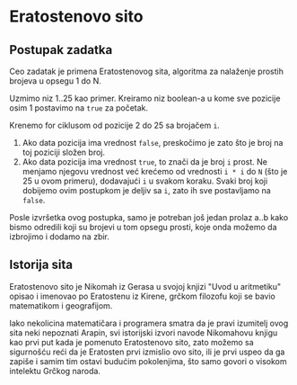 # Eratostenovo sito

## Postupak zadatka

Ceo zadatak je primena Eratostenovog sita, algoritma za nalaženje prostih brojeva u opsegu 1 do N.

Uzmimo niz 1..25 kao primer. Kreiramo niz boolean-a u kome sve pozicije osim 1 postavimo na `true` za početak.

Krenemo for ciklusom od pozicije 2 do 25 sa brojačem `i`.
    
1. Ako data pozicija ima vrednost `false`, preskočimo je zato što je broj na toj poziciji složen broj.
2. Ako data pozicija ima vrednost `true`, to znači da je broj `i` prost. Ne menjamo njegovu vrednost već krećemo od 
vrednosti `i * i` do `N` (što je 25 u ovom primeru), dodavajući `i` u svakom koraku. Svaki broj koji dobijemo ovim postupkom
je deljiv sa `i`, zato ih sve postavljamo na `false`.

Posle izvršetka ovog postupka, samo je potreban još jedan prolaz a..b kako bismo odredili koji su brojevi u tom opsegu
prosti, koje onda možemo da izbrojimo i dodamo na zbir.

## Istorija sita

Eratostenovo sito je Nikomah iz Gerasa u svojoj knjizi "Uvod u aritmetiku" opisao i imenovao po Eratostenu iz Kirene, 
grčkom filozofu koji se bavio matematikom i geografijom. 

Iako nekolicina matematičara i programera smatra da je pravi izumitelj ovog sita neki nepoznati
Arapin, svi istorijski izvori navode Nikomahovu knjigu kao prvi put kada je pomenuto Eratostenovo sito, zato možemo sa
sigurnošću reći da je Eratosten prvi izmislio ovo sito, ili je prvi uspeo da ga zapiše i samim tim ostavi budućim pokolenjima,
što samo govori o visokom intelektu Grčkog naroda.